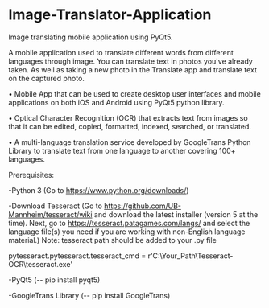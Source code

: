 # Image-Translator-Application
Image translating mobile application using PyQt5.

A mobile application used to translate different words from different languages through image. You can translate text in photos you've already taken. As well as taking a new photo in the Translate app and translate text on the captured photo.

• Mobile App that can be used to create desktop user interfaces and mobile applications on both iOS and Android using PyQt5 python library.

• Optical Character Recognition (OCR) that extracts text from images so that it can be edited, copied, formatted, indexed, searched, or translated.

• A multi-language translation service developed by GoogleTrans Python Library to translate text from one language to another covering 100+ languages.


Prerequisites:

-Python 3 (Go to https://www.python.org/downloads/)

-Download Tesseract (Go to https://github.com/UB-Mannheim/tesseract/wiki and download the latest installer (version 5 at the time). Next, go to https://tesseract.patagames.com/langs/ and select the language file(s) you need if you are working with non-English language material.)
 Note: tesseract path should be added to your .py file
  
  pytesseract.pytesseract.tesseract_cmd = r'C:\Your_Path\Tesseract-OCR\tesseract.exe'

 -PyQt5 (-- pip install pyqt5)
 
 -GoogleTrans Library (-- pip install GoogleTrans)
